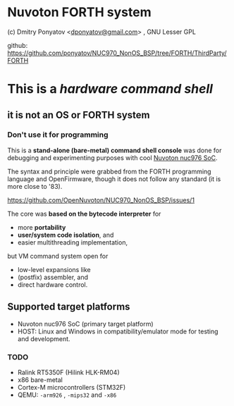 # Nuvoton FORTH system

(c) Dmitry Ponyatov <<dponyatov@gmail.com>> , GNU Lesser GPL

github: https://github.com/ponyatov/NUC970_NonOS_BSP/tree/FORTH/ThirdParty/FORTH

#   This is a *hardware command shell*
##  it is not an OS or FORTH system
### Don't use it for programming

This is a **stand-alone (bare-metal) command shell console** was done for debugging and 
experimenting purposes with cool [Nuvoton nuc976 SoC](#nuc).

The syntax and principle were grabbed from the FORTH programming language
and OpenFirmware, though it does not follow any standard (it is more close to '83).

https://github.com/OpenNuvoton/NUC970_NonOS_BSP/issues/1

The core was **based on the bytecode interpreter** for 
* more **portability**
* **user/system code isolation**, and
* easier multithreading implementation,

but VM command system open for 
* low-level expansions like 
* (postfix) assembler, and 
* direct hardware control.

## Supported target platforms

* Nuvoton nuc976 SoC (primary target platform)
* HOST: Linux and Windows in compatibility/emulator mode for testing and development.

### TODO

* Ralink RT5350F (Hilink HLK-RM04)
* x86 bare-metal
* Cortex-M microcontrollers (STM32F)
* QEMU: `-arm926` , `-mips32` and `-x86`

